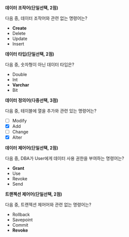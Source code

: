 **데이터 조작어(단일선택, 2점)**

다음 중, 데이터 조작어와 관련 없는 명령어는?

- **Create**
- Delete
- Update
- Insert

**데이터 타입(단일선택, 2점)**

다음 중, 숫자형이 아닌 데이터 타입은?

- Double
- Int
- **Varchar**
- Bit

**데이터 정의어(다중선택, 3점)**

다음 중, 테이블에 열을 추가와 관련 있는 명령어는?

- [ ]  Modify
- [x]  Add
- [ ]  Change
- [x]  Alter

**데이터 제어어(단일선택, 2점)**

다음 중, DBA가 User에게 데이터 사용 권한을 부여하는 명령어는?

- **Grant**
- Use
- Revoke
- Send

**트랜젝션 제어어(단일선택, 2점)**

다음 중, 트랜젝션 제어어와 관련 없는 명령어는?

- Rollback
- Savepoint
- Commit
- **Revoke**
